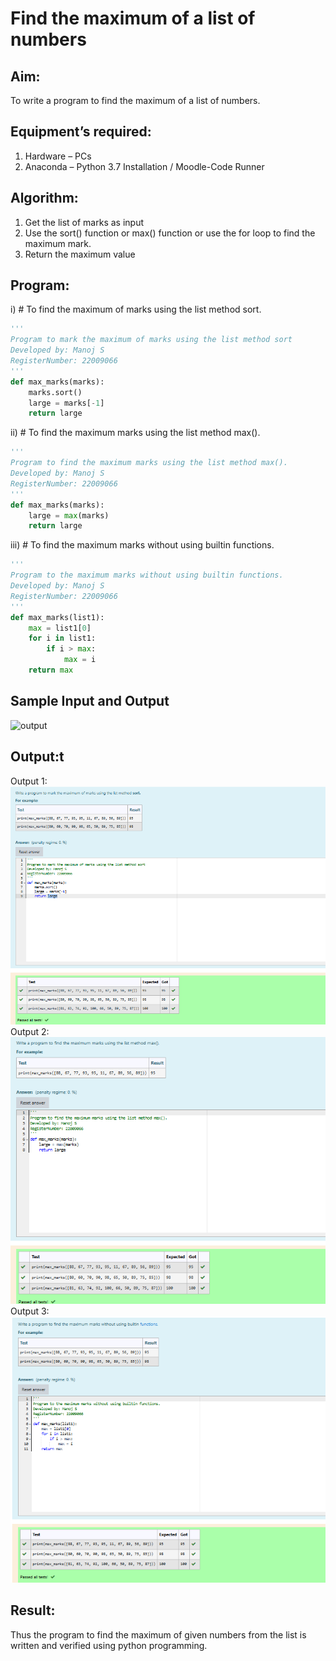 # Find the maximum of a list of numbers
## Aim:
To write a program to find the maximum of a list of numbers.
## Equipment’s required:
1.	Hardware – PCs
2.	Anaconda – Python 3.7 Installation / Moodle-Code Runner
## Algorithm:
1.	Get the list of marks as input
2.	Use the sort() function or max() function or use the for loop to find the maximum mark.
3.	Return the maximum value
## Program:

i)	# To find the maximum of marks using the list method sort.
```Python
''' 
Program to mark the maximum of marks using the list method sort
Developed by: Manoj S
RegisterNumber: 22009066
'''
def max_marks(marks):
    marks.sort()
    large = marks[-1]
    return large

```

ii)	# To find the maximum marks using the list method max().
```Python
''' 
Program to find the maximum marks using the list method max().
Developed by: Manoj S
RegisterNumber: 22009066
'''
def max_marks(marks):
    large = max(marks)
    return large

```

iii) # To find the maximum marks without using builtin functions.
```Python
''' 
Program to the maximum marks without using builtin functions.
Developed by: Manoj S
RegisterNumber: 22009066
'''
def max_marks(list1):
    max = list1[0]
    for i in list1:
        if i > max:
            max = i
    return max        

```
## Sample Input and Output
![output](./img/max_marks1.jpg) 

## Output:t
Output 1:
![sort](sortimg.png)
Output 2:
![max](maximg.png)
Output 3:
![notmax](notusingmax.png)

## Result:
Thus the program to find the maximum of given numbers from the list is written and verified using python programming.
